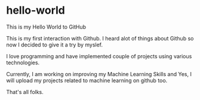 # hello-world
This is my Hello World to GitHub

This is my first interaction with Github. I heard alot of things about Github so now I decided to give it a try by myslef.

I love programming and have implemented couple of projects using various technologies.

Currently, I am working on improving my Machine Learning Skills and Yes, I will upload my projects related to machine learning on github too.

That's all folks.
